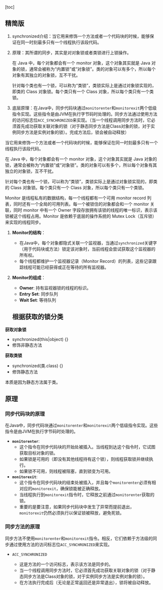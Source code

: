 [toc]

## 精简版

1. synchronized介绍：当它用来修饰一个方法或者一个代码块的时候，能够保证在同一时刻最多只有一个线程执行该段代码。

2. 原理：其所谓的同步，其实是对对象锁或者类锁进行上锁操作。

   在 Java 中，每个对象都会有一个 monitor 对象，这个对象其实就是 Java 对象的锁，通常会被称为“内置锁”或“对象锁”。类的对象可以有多个，所以每个对象有其独立的对象锁，互不干扰。

   针对每个类也有一个锁，可以称为“类锁”，类锁实际上是通过对象锁实现的，即类的 Class 对象锁。每个类只有一个 Class 对象，所以每个类只有一个类锁。

3. 底层原理：在Java中，同步代码块通过`monitorenter`和`monitorexit`两个低级指令实现。这些指令是由JVM在执行字节码时处理的。同步方法通过使用方法的访问标志位`ACC_SYNCHRONIZED`来实现。（当一个线程调用同步方法时，它必须首先成功获取关联对象的锁（对于静态同步方法是Class对象的锁，对于实例同步方法是实例对象的锁）。完成方法后，锁会被自动释放）

   



当它用来修饰一个方法或者一个代码块的时候，能够保证在同一时刻最多只有一个线程执行该段代码。



在 Java 中，每个对象都会有一个 monitor 对象，这个对象其实就是 Java 对象的锁，通常会被称为“内置锁”或“对象锁”。类的对象可以有多个，所以每个对象有其独立的对象锁，互不干扰。

针对每个类也有一个锁，可以称为“类锁”，类锁实际上是通过对象锁实现的，即类的 Class 对象锁。每个类只有一个 Class 对象，所以每个类只有一个类锁。



Monitor 是线程私有的数据结构，每一个线程都有一个可用 monitor record 列表，同时还有一个全局的可用列表。每一个被锁住的对象都会和一个 monitor 关联，同时 monitor 中有一个 Owner 字段存放拥有该锁的线程的唯一标识，表示该锁被这个线程占用。Monitor 是依赖于底层的操作系统的 Mutex Lock（互斥锁）来实现的线程同步。



1. **Monitor的结构**：

   - 在Java中，每个对象都隐式关联一个监视器，当通过`synchronized`关键字（用于代码块或方法）锁定该对象时，当前线程会尝试获取这个监视器的所有权。
   - 每个线程都维护一个监视器记录（Monitor Record）的列表，这些记录跟踪线程可能已经获得或正在等待的所有监视器。

2. **Monitor的组成**：

   - **Owner**: 持有监视器锁的线程的标识。
   - **Entry Set**: 同步队列
   - **Wait Set**: 等待队列

   

   ## 根据获取的锁分类

**获取对象锁**

- synchronized(this|object) {}
- 修饰非静态方法

**获取类锁**

- synchronized(类.class) {}
- 修饰静态方法

本质是因为静态方法属于类。





## 原理

### 同步代码块的原理

在Java中，同步代码块通过`monitorenter`和`monitorexit`两个低级指令实现。这些指令是由JVM在执行字节码时处理的。

- **`monitorenter`**:
  - 这个指令在同步代码块的开始处被插入。当线程到达这个指令时，它试图获取目标对象的锁。
  - 如果锁是可用的（即没有其他线程持有这个锁），则线程获取锁并继续执行。
  - 如果锁不可用，则线程被阻塞，直到锁变为可用。
- **`monitorexit`**:
  - 这个指令在同步代码块的结束处被插入，并且每个`monitorenter`必须有相对应的`monitorexit`，确保锁能被正确释放。
  - 当线程执行到`monitorexit`指令时，它释放之前通过`monitorenter`获取的锁。
  - 重要的是要注意，如果同步代码块中发生了异常而提前退出，`monitorexit`仍然必须执行以保证锁被释放，避免死锁。

### 同步方法的原理

同步方法不使用`monitorenter`和`monitorexit`指令。相反，它们依赖于方法级的同步通过使用方法的访问标志位`ACC_SYNCHRONIZED`来实现。

- `ACC_SYNCHRONIZED`

  - 这是方法的一个访问标志，表示该方法是同步的。
  - 当一个线程调用同步方法时，它必须首先成功获取关联对象的锁（对于静态同步方法是Class对象的锁，对于实例同步方法是实例对象的锁）。
  - 在方法执行完成后（无论是正常返回还是异常退出），锁将被自动释放。